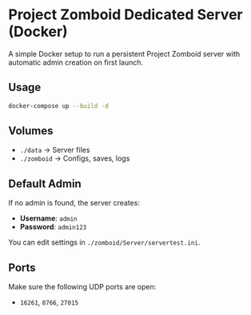# Project Zomboid Dedicated Server (Docker)

A simple Docker setup to run a persistent Project Zomboid server with automatic admin creation on first launch.

## Usage

```bash
docker-compose up --build -d
```

## Volumes

- `./data` → Server files
- `./zomboid` → Configs, saves, logs

## Default Admin

If no admin is found, the server creates:

- **Username**: `admin`
- **Password**: `admin123`

You can edit settings in `./zomboid/Server/servertest.ini`.

## Ports

Make sure the following UDP ports are open:

- `16261`, `8766`, `27015`

